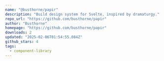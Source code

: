 ```yaml
---
name: "@busthorne/papir"
description: "Build design system for Svelte, inspired by dramaturgy."
repo_url: "https://github.com/busthorne/papir"
author: "Busthorne"
homepage: "https://github.com/busthorne/papir"
downloads: 2
updated: "2025-02-06T01:54:55.084Z"
github_stars: 4
tags: 
  - component-library
---
```

